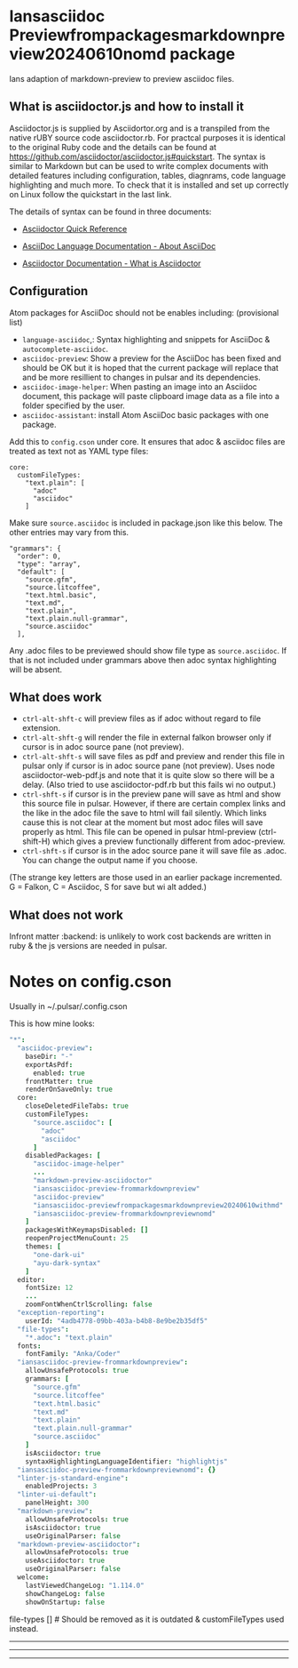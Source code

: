 # Iansasciidoc Previewfrompackagesmarkdownpreview20240610nomd package

Ians adaption of markdown-preview to preview asciidoc files.

## What is asciidoctor.js and how to install it
Asciidoctor.js is supplied by Asciidortor.org and is a transpiled from the native rUBY source code asciidoctor.rb. For practcal purposes it is identical to the original Ruby code and the details can be found at https://github.com/asciidoctor/asciidoctor.js#quickstart. The syntax is similar to Markdown but can be used to write complex documents with detailed features including configuration, tables, diagnrams, code language highlighting and much more.
To check that it is installed and set up correctly on Linux follow the quickstart in the last link.

The details of syntax can be found in three documents:

* [Asciidoctor Quick Reference](https://docs.asciidoctor.org/asciidoc/latest/syntax-quick-reference/)

* [AsciiDoc Language Documentation - About AsciiDoc](https://docs.asciidoctor.org/asciidoc/latest/)

* [Asciidoctor Documentation - What is Asciidoctor](https://docs.asciidoctor.org/asciidoctor/latest/)


## Configuration
<!--- ~~**Be sure to disable** atom-language-asciidoctor which is an atom package. It does some strange things, for example, if it is enabled may package will no longer open files with extensions: .txt, .adoc and possibly others occasionally like .ron.~~ --->

Atom packages for AsciiDoc should not be enables including: (provisional list)

* ```language-asciidoc```,: Syntax highlighting and snippets for AsciiDoc & ```autocomplete-asciidoc```.
* ```asciidoc-preview```: Show a preview for the AsciiDoc has been fixed and should be OK but it is hoped that the current package will replace that and be more resillient to changes in pulsar and its dependencies.
* ```asciidoc-image-helper```: When pasting an image into an Asciidoc document, this package will paste clipboard image data as a file into a folder specified by the user.
* ```asciidoc-assistant```: install Atom AsciiDoc basic packages with one package.

Add this to ```config.cson``` under core. It ensures that adoc & asciidoc files are treated as text not as YAML type files:
```
core:
  customFileTypes:
    "text.plain": [
      "adoc"
      "asciidoc"
    ]
```
Make sure ```source.asciidoc``` is included in package.json like this below. The other entries may vary from this.
```
"grammars": {
  "order": 0,
  "type": "array",
  "default": [
    "source.gfm",
    "source.litcoffee",
    "text.html.basic",
    "text.md",
    "text.plain",
    "text.plain.null-grammar",
    "source.asciidoc"
  ],
  ```
  Any .adoc files to be previewed should show file type as ```source.asciidoc```. If that is not included under grammars above then adoc syntax highlighting will be absent.

## What does work
* ```ctrl-alt-shft-c``` will preview files as if adoc without regard to file extension.  <!--- ~~At the moment these have to be changed to .XXX cos .adoc & .ad files are blocked from somewhere in the original markdown-preview.~~ --->
* ```ctrl-alt-shft-g``` will render the file in external falkon browser only if cursor is in adoc source pane (not preview).
* ```ctrl-alt-shft-s``` will save files as pdf and preview and render this file in pulsar only if cursor is in adoc source pane (not preview). Uses node asciidoctor-web-pdf.js and note that it is quite slow so there will be a delay. (Also tried to use asciidoctor-pdf.rb but this fails wi no output.)
* ```ctrl-shft-s``` if cursor is in the preview pane will save as html and show this source file in pulsar. However, if there are certain complex links and the like in the adoc file the save to html will fail silently. Which links cause this is not clear at the moment but most adoc files will save properly as html. This file can be opened in pulsar html-preview (ctrl-shift-H) which gives a preview functionally different from adoc-preview.
* ```ctrl-shft-s``` if cursor is in the adoc source pane it will save file as .adoc. You can change the output name if you choose.

(The strange key letters are those used in an earlier package incremented. G = Falkon, C = Asciidoc, S for save but wi alt added.)

## What does not work
Infront matter :backend:  is unlikely to work cost backends are written in ruby & the js versions are needed in pulsar.


# Notes on config.cson

Usually in ~/.pulsar/.config.cson

This is how mine looks:

```cson
"*":
  "asciidoc-preview":
    baseDir: "-"
    exportAsPdf:
      enabled: true
    frontMatter: true
    renderOnSaveOnly: true
  core:
    closeDeletedFileTabs: true
    customFileTypes:
      "source.asciidoc": [
        "adoc"
        "asciidoc"
      ]
    disabledPackages: [
      "asciidoc-image-helper"
      ...
      "markdown-preview-asciidoctor"
      "iansasciidoc-preview-frommarkdownpreview"
      "asciidoc-preview"
      "iansasciidoc-previewfrompackagesmarkdownpreview20240610withmd"
      "iansasciidoc-preview-frommarkdownpreviewnomd"
    ]
    packagesWithKeymapsDisabled: []
    reopenProjectMenuCount: 25
    themes: [
      "one-dark-ui"
      "ayu-dark-syntax"
    ]
  editor:
    fontSize: 12
    ...
    zoomFontWhenCtrlScrolling: false
  "exception-reporting":
    userId: "4adb4778-09bb-403a-b4b8-8e9be2b35df5"
  "file-types":
    "*.adoc": "text.plain"
  fonts:
    fontFamily: "Anka/Coder"
  "iansasciidoc-preview-frommarkdownpreview":
    allowUnsafeProtocols: true
    grammars: [
      "source.gfm"
      "source.litcoffee"
      "text.html.basic"
      "text.md"
      "text.plain"
      "text.plain.null-grammar"
      "source.asciidoc"
    ]
    isAsciidoctor: true
    syntaxHighlightingLanguageIdentifier: "highlightjs"
  "iansasciidoc-preview-frommarkdownpreviewnomd": {}
  "linter-js-standard-engine":
    enabledProjects: 3
  "linter-ui-default":
    panelHeight: 300
  "markdown-preview":
    allowUnsafeProtocols: true
    isAsciidoctor: true
    useOriginalParser: false
  "markdown-preview-asciidoctor":
    allowUnsafeProtocols: true
    useAsciidoctor: true
    useOriginalParser: false
  welcome:
    lastViewedChangeLog: "1.114.0"
    showChangeLog: false
    showOnStartup: false
```

file-types []  # Should be removed as it is outdated & customFileTypes used instead.

<hr> <hr><hr>

<!---


# README.md for original markdown-preview   NB NB COMMENTED OUT with html comment
# IGNORE  below for reference only

Show the rendered HTML markdown to the right of the current editor using <kbd>ctrl-shift-m</kbd>.

It is currently enabled for `.markdown`, `.md`, `.mdown`, `.mkd`, `.mkdown`, `.ron`, and `.txt` files.

![iansasciidoc-previewfrompackagesmarkdownpreview20240610nomd](https://cloud.githubusercontent.com/assets/378023/10013086/24cad23e-6149-11e5-90e6-663009210218.png)

## Customize

By default Iansasciidoc Previewfrompackagesmarkdownpreview20240610nomd uses the colors of the active syntax theme. Enable **Use GitHub.com Style** in the __package settings__ to make it look closer to how markdown files get rendered on github.com.

![iansasciidoc-previewfrompackagesmarkdownpreview20240610nomd GitHub style](https://cloud.githubusercontent.com/assets/378023/10013087/24ccc7ec-6149-11e5-97ea-53a842a715ea.png)

When **Use GitHub.com Style** is selected, you can further customize the theme of the Markdown preview with the **GitHub.com Style Mode** setting. Since the GitHub website has a light theme and a dark theme, `iansasciidoc-previewfrompackagesmarkdownpreview20240610nomd` allows you to choose which theme to use when previewing your files. By default, it will use whatever mode is preferred by your system, but you can opt into “Light” or “Dark” to force it to use a particular theme.

No matter which theme you use, you can apply further customizations in your `styles.less` file. For example:

```css
.iansasciidoc-previewfrompackagesmarkdownpreview20240610nomd prec {
  background-color: #444;
}
```

## Language identifiers in fenced code blocks

A detailed Markdown specification helps to ensure that Markdown is displayed consistently across multiple parsers. Sadly, the same isn’t true of code block language identifiers — the strings you use to tell the renderer what sort of code is inside a code block.

The CommonMark specification [explicitly avoids standardizing these identifiers](https://spec.commonmark.org/0.31.2/#info-string):

> The first word of the info string is typically used to specify the language of the code sample, and rendered in the class attribute of the code tag. However, this spec does not mandate any particular treatment of the info string.

There are several valid ways to infer specific languages from language identifiers such as `js`, `less`, `coffee`,  and `c`. This package supports the following systems, configured via the **Syntax Highlighting Language Identifiers** setting:

  * [Linguist](https://github.com/github-linguist/linguist): Used by GitHub (previously the default and only language identification system).
  * [Chroma](https://github.com/alecthomas/chroma): Used by CodeBerg/Gitea/Hugo/Goldmark.
  * [Rouge](https://github.com/rouge-ruby/rouge): Used by GitLab/Jekyll.
  * [HighlightJS](https://highlightjs.org/): Used in a number of places, but most relevantly on the [Pulsar Package Registry](https://web.pulsar-edit.dev/) website.

If none of these systems meets your needs, you may specify custom language identifiers. This may not be as portable as the systems described above, but it will at least produce the desired outcome on your own system.

The setting **Custom Syntax Highlighting Language Identifiers** lets you define a list of custom language identifiers that match up to languages available within your Pulsar installation.

For example, if you wanted to map `j` to JavaScript and `p` to Python, you’d add the following text to the **Custom Syntax Highlighting Language Identifiers** field:

```
j: source.js, p: source.python
```

Now `iansasciidoc-previewfrompackagesmarkdownpreview20240610nomd` will understand what to do with fenced code blocks that begin with <code>\`\`\`j</code> or <code>\`\`\`p</code>. These custom identifiers will work alongside whatever system you’ve chosen with **Syntax Highlighting Language Identifiers**, but will supersede that system in the event of conflict.
---.

